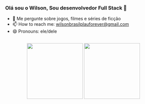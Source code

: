 ### Olá sou o Wilson, Sou desenvolvedor Full Stack 👋

- 💬 Me pergunte sobre jogos, filmes e séries de ficção
- 📫 How to reach me: wilsonbrasilplauforever@gmail.com
- 😄 Pronouns: ele/dele

##

<div align="center">
  <picture>
    <source 
      height="180em"
      srcset="https://github-readme-stats.vercel.app/api?username=wilsonmesquita03&show_icons=true&theme=radical&count_private=true&bg_color=0a0116"
      media="(prefers-color-scheme: dark)"
    />
    <source
      height="180em"
      srcset="https://github-readme-stats.vercel.app/api?username=wilsonmesquita03&show_icons=true&theme=radical&count_private=true"
      media="(prefers-color-scheme: light), (prefers-color-scheme: no-preference)"
    />
    <img height="180em" src="https://github-readme-stats.vercel.app/api?username=wilsonmesquita03&show_icons=true&count_private=true" />
  </picture>
  <picture>
    <source 
      height="180em"
      srcset="https://github-readme-stats.vercel.app/api/top-langs?username=wilsonmesquita03&show_icons=true&theme=radical&count_private=true&layout=compact&bg_color=0a0116"
      media="(prefers-color-scheme: dark)"
    />
    <source
      height="180em"
      srcset="https://github-readme-stats.vercel.app/api/top-langs?username=wilsonmesquita03&show_icons=true&theme=radical&count_private=true&layout=compact"
      media="(prefers-color-scheme: light), (prefers-color-scheme: no-preference)"
    />
    <img height="180em" src="https://github-readme-stats.vercel.app/api/top-langs?username=wilsonmesquita03&show_icons=true&count_private=true&layout=compact" />
  </picture>
</div>


